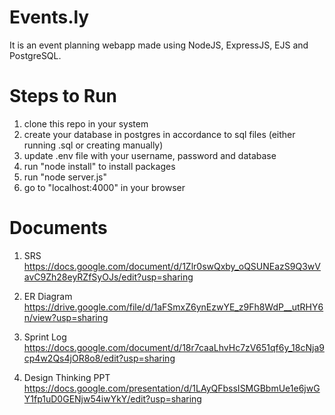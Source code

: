 # Events.ly
It is an event planning webapp made using NodeJS, ExpressJS, EJS and PostgreSQL.

# Steps to Run
1. clone this repo in your system
2. create your database in postgres in accordance to sql files (either running .sql or creating manually)
3. update .env file with your username, password and database
4. run "node install" to install packages
5. run "node server.js"
6. go to "localhost:4000" in your browser

# Documents
1. SRS
https://docs.google.com/document/d/1Zlr0swQxby_oQSUNEazS9Q3wVavC9Zh28eyRZfSyOJs/edit?usp=sharing

2. ER Diagram
https://drive.google.com/file/d/1aFSmxZ6ynEzwYE_z9Fh8WdP__utRHY6n/view?usp=sharing

3. Sprint Log
https://docs.google.com/document/d/18r7caaLhvHc7zV651qf6y_18cNja9cp4w2Qs4jOR8o8/edit?usp=sharing

4. Design Thinking PPT
https://docs.google.com/presentation/d/1LAyQFbssISMGBbmUe1e6jwGY1fp1uD0GENjw54iwYkY/edit?usp=sharing
